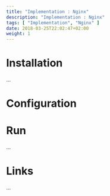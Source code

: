 ```yaml
---
title: "Implementation : Nginx"
description: "Implementation : Nginx"
tags: [ "Implementation", "Nginx" ]
date: 2018-03-25T22:02:47+02:00
weight: 1
---
```

# Installation

...

# Configuration

# Run

...

# Links

...